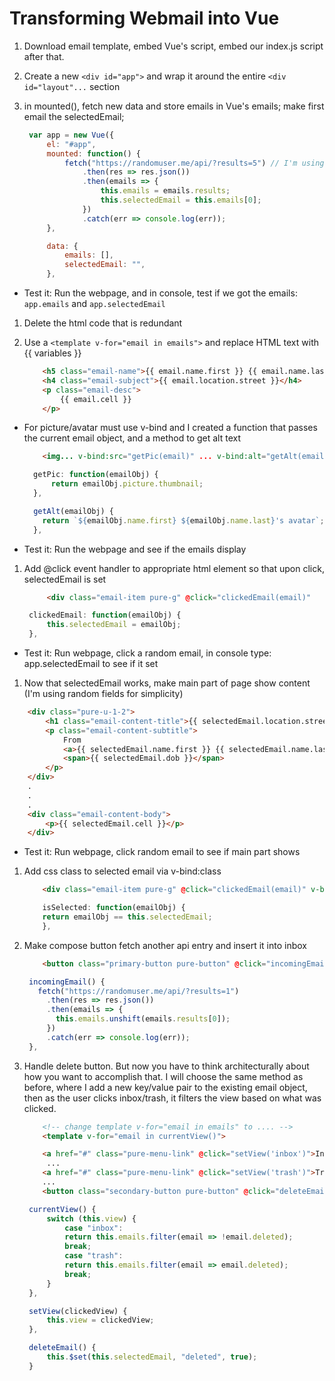 # Transforming Webmail into Vue

1. Download email template, embed Vue's script, embed our index.js script after that.
1. Create a new `<div id="app">` and wrap it around the entire `<div id="layout"...` section
1. in mounted(), fetch new data and store emails in Vue's emails; make first email the selectedEmail;

   ```js
    var app = new Vue({
        el: "#app",
        mounted: function() {
            fetch("https://randomuser.me/api/?results=5") // I'm using a different API than assignment just for simplicity
                .then(res => res.json())
                .then(emails => {
                    this.emails = emails.results;
                    this.selectedEmail = this.emails[0];
                })
                .catch(err => console.log(err));
        },

        data: {
            emails: [],
            selectedEmail: "",
        },
   ```

* Test it: Run the webpage, and in console, test if we got the emails: `app.emails` and `app.selectedEmail`

1. Delete the html code that is redundant

1. Use a `<template v-for="email in emails">` and replace HTML text with {{ variables }}

   ```html
       <h5 class="email-name">{{ email.name.first }} {{ email.name.last }}</h5>
       <h4 class="email-subject">{{ email.location.street }}</h4>
       <p class="email-desc">
           {{ email.cell }}
       </p>
   ```

* For picture/avatar must use v-bind and I created a function that passes the current email object, and a method to get alt text

  ```html
      <img... v-bind:src="getPic(email)" ... v-bind:alt="getAlt(email)">
  ```

  ```js
    getPic: function(emailObj) {
        return emailObj.picture.thumbnail;
    },

    getAlt(emailObj) {
      return `${emailObj.name.first} ${emailObj.name.last}'s avatar`;
    },
  ```

* Test it: Run the webpage and see if the emails display

1. Add @click event handler to appropriate html element so that upon click, selectedEmail is set
   ```html
        <div class="email-item pure-g" @click="clickedEmail(email)"
   ```
   ```js
    clickedEmail: function(emailObj) {
        this.selectedEmail = emailObj;
    },
   ```

* Test it: Run webpage, click a random email, in console type: app.selectedEmail to see if it set

1. Now that selectedEmail works, make main part of page show content (I'm using random fields for simplicity)

```html
    <div class="pure-u-1-2">
        <h1 class="email-content-title">{{ selectedEmail.location.street }}</h1>
        <p class="email-content-subtitle">
            From
            <a>{{ selectedEmail.name.first }} {{ selectedEmail.name.last }}</a> at
            <span>{{ selectedEmail.dob }}</span>
        </p>
    </div>
    .
    .
    .
    <div class="email-content-body">
        <p>{{ selectedEmail.cell }}</p>
    </div>
```

* Test it: Run webpage, click random email to see if main part shows

1. Add css class to selected email via v-bind:class

   ```html
       <div class="email-item pure-g" @click="clickedEmail(email)" v-bind:class="{ 'email-item-selected': isSelected(email) }">
   ```

   ```js
       isSelected: function(emailObj) {
       return emailObj == this.selectedEmail;
       },
   ```

1. Make compose button fetch another api entry and insert it into inbox

   ```html
       <button class="primary-button pure-button" @click="incomingEmail">Compose</button>
   ```

   ```js
    incomingEmail() {
      fetch("https://randomuser.me/api/?results=1")
        .then(res => res.json())
        .then(emails => {
          this.emails.unshift(emails.results[0]);
        })
        .catch(err => console.log(err));
    },
   ```

1. Handle delete button. But now you have to think architecturally about how you want to accomplish that. I will choose the same method as before, where I add a new key/value pair to the existing email object, then as the user clicks inbox/trash, it filters the view based on what was clicked.

   ```html
       <!-- change template v-for="email in emails" to .... -->
       <template v-for="email in currentView()">
   ```

   ```html
       <a href="#" class="pure-menu-link" @click="setView('inbox')">Inbox
        ...
       <a href="#" class="pure-menu-link" @click="setView('trash')">Trash</a>
       ...
       <button class="secondary-button pure-button" @click="deleteEmail">Delete</button>
   ```

   ```js
    currentView() {
        switch (this.view) {
            case "inbox":
            return this.emails.filter(email => !email.deleted);
            break;
            case "trash":
            return this.emails.filter(email => email.deleted);
            break;
        }
    },

    setView(clickedView) {
        this.view = clickedView;
    },

    deleteEmail() {
        this.$set(this.selectedEmail, "deleted", true);
    }
   ```
